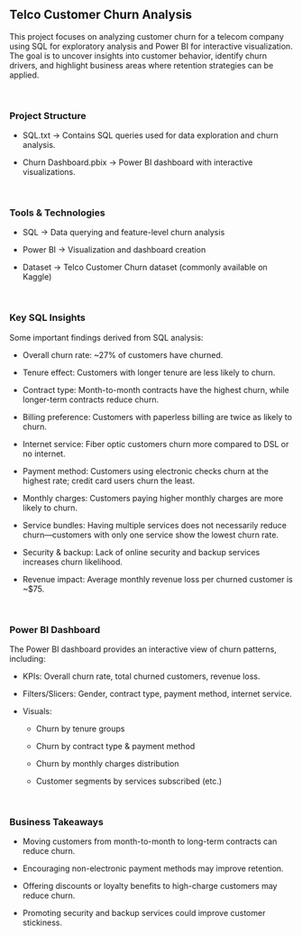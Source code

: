 ## Telco Customer Churn Analysis

This project focuses on analyzing customer churn for a telecom company using SQL for exploratory analysis and Power BI for interactive visualization. The goal is to uncover insights into customer behavior, identify churn drivers, and highlight business areas where retention strategies can be applied.

&nbsp;

### **Project Structure**

- SQL.txt → Contains SQL queries used for data exploration and churn analysis.

- Churn Dashboard.pbix → Power BI dashboard with interactive visualizations.

&nbsp;

### **Tools & Technologies**

- SQL → Data querying and feature-level churn analysis

- Power BI → Visualization and dashboard creation

- Dataset → Telco Customer Churn dataset (commonly available on Kaggle)

&nbsp;

### **Key SQL Insights**

Some important findings derived from SQL analysis:

- Overall churn rate: ~27% of customers have churned.

- Tenure effect: Customers with longer tenure are less likely to churn.

- Contract type: Month-to-month contracts have the highest churn, while longer-term contracts reduce churn.

- Billing preference: Customers with paperless billing are twice as likely to churn.

- Internet service: Fiber optic customers churn more compared to DSL or no internet.

- Payment method: Customers using electronic checks churn at the highest rate; credit card users churn the least.

- Monthly charges: Customers paying higher monthly charges are more likely to churn.

- Service bundles: Having multiple services does not necessarily reduce churn—customers with only one service show the lowest churn rate.

- Security & backup: Lack of online security and backup services increases churn likelihood.

- Revenue impact: Average monthly revenue loss per churned customer is ~$75.

&nbsp;

### **Power BI Dashboard**

The Power BI dashboard provides an interactive view of churn patterns, including:

- KPIs: Overall churn rate, total churned customers, revenue loss.

- Filters/Slicers: Gender, contract type, payment method, internet service.

- Visuals:

	- Churn by tenure groups

	- Churn by contract type & payment method
	
	- Churn by monthly charges distribution
	
	- Customer segments by services subscribed (etc.)

&nbsp;

### **Business Takeaways**

- Moving customers from month-to-month to long-term contracts can reduce churn.

- Encouraging non-electronic payment methods may improve retention.

- Offering discounts or loyalty benefits to high-charge customers may reduce churn.

- Promoting security and backup services could improve customer stickiness.
